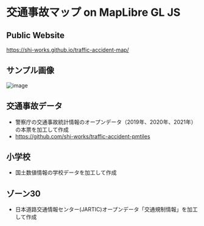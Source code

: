 # 交通事故マップ on MapLibre GL JS
## Public Website

https://shi-works.github.io/traffic-accident-map/

## サンプル画像
![image](https://user-images.githubusercontent.com/71203808/229459155-32312c5a-d7b5-46fc-bb38-ba677fd11827.png)

## 交通事故データ
- 警察庁の交通事故統計情報のオープンデータ（2019年、2020年、2021年）の本票を加工して作成
- https://github.com/shi-works/traffic-accident-pmtiles

## 小学校
- 国土数値情報の学校データを加工して作成

## ゾーン30
- 日本道路交通情報センター(JARTIC)オープンデータ「交通規制情報」を加工して作成

